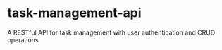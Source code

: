 # task-management-api
A RESTful API for task management with user authentication and CRUD operations
